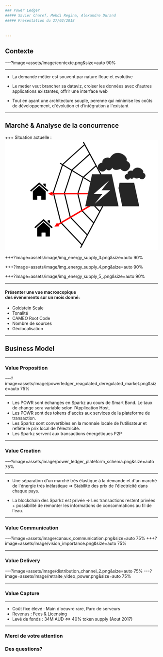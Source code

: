 ```yaml
---
### Power Ledger
##### Xavier Charef, Mehdi Regina, Alexandre Durand
##### Presentation du 27/02/2018


---
```

## Contexte

---?image=assets/image/contexte.png&size=auto 90%

---
- La demande métier est souvent par nature floue et evolutive

- Le metier veut brancher sa dataviz, croiser les données avec d'autres applications existantes, offrir une interface web
- Tout en ayant une architecture souple, perenne qui minimise les coûts de développement, d'évolution et d'intégration à l'existant

---
## Marché & Analyse de la concurrence


+++
Situation actuelle :  
![Situation_actu](assets/image/img_energy_supply_2.png)


+++?image=assets/image/img_energy_supply_3.png&size=auto 90%

+++?image=assets/image/img_energy_supply_4.png&size=auto 90%

+++?image=assets/image/img_energy_supply_5_.png&size=auto 90%

---
#### Présenter une vue macroscopique <br> des événements sur un mois donné:
- Goldstein Scale
- Tonalité
- CAMEO Root Code
- Nombre de sources
- Géolocalisation

---

## Business Model

---
### Value Proposition
---?image=assets/image/powerledger_reagulated_deregulated_market.png&size=auto 75%

---
 - Les POWR sont échangés en Sparkz au cours de Smart Bond. Le taux de change sera variable selon l'Application Host.
 - Les POWR sont des tokens d'accès aux services de la plateforme de transaction.
 - Les Sparkz sont convertibles en la monnaie locale de l’utilisateur et reflète le prix local de l'électricité.
 - Les Sparkz servent aux transactions énergétiques P2P
 
 
---
### Value Creation
---?image=assets/image/power_ledger_plateform_schema.png&size=auto 75%

---
 - Une séparation d'un marché très élastique à la demande et d'un marché de l'énergie très inélastique => Stabilité des prix de l'électricité dans chaque pays.
 
 - La blockchain des Sparkz est privée => Les transactions restent privées + possibilité de remonter les informations de consommations au fil de l'eau.
 
---
### Value Communication
---?image=assets/image/canaux_communication.png&size=auto 75%
+++?image=assets/image/vision_importance.png&size=auto 75%

---
### Value Delivery
---?image=assets/image/distribution_channel_2.png&size=auto 75%
---?image=assets/image/retraite_video_power.png&size=auto 75%


---
### Value Capture
---
- Coût fixe élevé : Main d'oeuvre rare, Parc de serveurs
- Revenus : Fees & Licensing 
- Levé de fonds : 34M AUD <=> 40% token supply (Aout 2017)

---

### Merci de votre attention

### Des questions?
